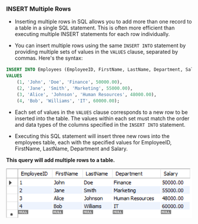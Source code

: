 ### INSERT Multiple Rows

- Inserting multiple rows in SQL allows you to add more than one record to a table in a single SQL statement. This is often more efficient than executing multiple INSERT statements for each row individually.

- You can insert multiple rows using the same `INSERT INTO` statement by providing multiple sets of values in the `VALUES` clause, separated by commas. Here's the syntax:

```sql
INSERT INTO Employees (EmployeeID, FirstName, LastName, Department, Salary)
VALUES 
    (1, 'John', 'Doe', 'Finance', 50000.00),
    (2, 'Jane', 'Smith', 'Marketing', 55000.00),
    (3, 'Alice', 'Johnson', 'Human Resources', 48000.00),
    (4, 'Bob', 'Williams', 'IT', 60000.00);
```

- Each set of values in the `VALUES` clause corresponds to a new row to be inserted into the table. The values within each set must match the order and data types of the columns specified in the `INSERT INTO` statement.

- Executing this SQL statement will insert three new rows into the employees table, each with the specified values for EmployeeID, FirstName, LastName, Department and Salary.


**This query will add multiple rows to a table.**

<img src='./image/insert result.PNG'>

